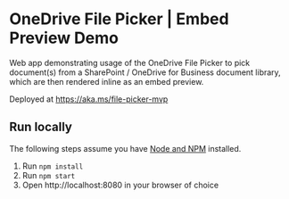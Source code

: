 # OneDrive File Picker | Embed Preview Demo

Web app demonstrating usage of the OneDrive File Picker to pick document(s) from a SharePoint / OneDrive for Business document library, which are then rendered inline as an embed preview.

Deployed at https://aka.ms/file-picker-mvp

## Run locally

The following steps assume you have [Node and NPM](https://nodejs.org/en/) installed.

1. Run `npm install`
1. Run `npm start`
1. Open http://localhost:8080 in your browser of choice
